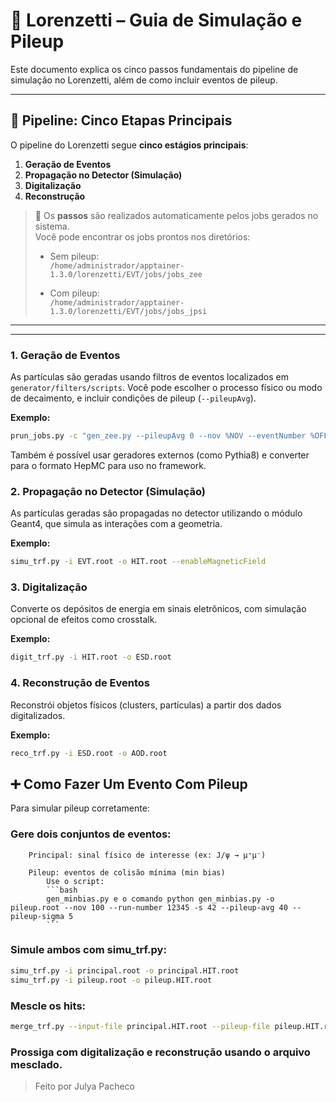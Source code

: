 # 🔧 Lorenzetti – Guia de Simulação e Pileup

Este documento explica os cinco passos fundamentais do pipeline de simulação no Lorenzetti, além de como incluir eventos de pileup.

---

## 🧪 Pipeline: Cinco Etapas Principais

O pipeline do Lorenzetti segue **cinco estágios principais**:

1. **Geração de Eventos**  
2. **Propagação no Detector (Simulação)**   
3. **Digitalização**  
4. **Reconstrução**


> 🔹 Os **passos** são realizados automaticamente pelos jobs gerados no sistema.  
> Você pode encontrar os jobs prontos nos diretórios:
>
> - Sem pileup:  
>   `/home/administrador/apptainer-1.3.0/lorenzetti/EVT/jobs/jobs_zee`
>
> - Com pileup:  
>   `/home/administrador/apptainer-1.3.0/lorenzetti/EVT/jobs/jobs_jpsi`

---

---

### 1. Geração de Eventos

As partículas são geradas usando filtros de eventos localizados em `generator/filters/scripts`. Você pode escolher o processo físico ou modo de decaimento, e incluir condições de pileup (`--pileupAvg`).

**Exemplo:**
```bash
prun_jobs.py -c "gen_zee.py --pileupAvg 0 --nov %NOV --eventNumber %OFFSET -o %OUT -s %SEED" -nt 40 --nov $NOV --seed $SEED --novPerJob 200 -o EVT.root
```
Também é possível usar geradores externos (como Pythia8) e converter para o formato HepMC para uso no framework.

### 2. Propagação no Detector (Simulação)

As partículas geradas são propagadas no detector utilizando o módulo Geant4, que simula as interações com a geometria.

**Exemplo:**
```bash
simu_trf.py -i EVT.root -o HIT.root --enableMagneticField
```

### 3. Digitalização

Converte os depósitos de energia em sinais eletrônicos, com simulação opcional de efeitos como crosstalk.

**Exemplo:**
```bash
digit_trf.py -i HIT.root -o ESD.root
```

### 4. Reconstrução de Eventos

Reconstrói objetos físicos (clusters, partículas) a partir dos dados digitalizados.

**Exemplo:**
```bash
reco_trf.py -i ESD.root -o AOD.root
```
## ➕ Como Fazer Um Evento Com Pileup

Para simular pileup corretamente:

###    Gere dois conjuntos de eventos:

        Principal: sinal físico de interesse (ex: J/ψ → μ⁺μ⁻)

        Pileup: eventos de colisão mínima (min bias)  
            Use o script:
            ```bash
            gen_minbias.py e o comando python gen_minbias.py -o pileup.root --nov 100 --run-number 12345 -s 42 --pileup-avg 40 --pileup-sigma 5
            ```
###    Simule ambos com simu_trf.py:
```bash
simu_trf.py -i principal.root -o principal.HIT.root
simu_trf.py -i pileup.root -o pileup.HIT.root
```
###    Mescle os hits:
```bash
merge_trf.py --input-file principal.HIT.root --pileup-file pileup.HIT.root -o merged.HIT.root --nov 100
```

###    Prossiga com digitalização e reconstrução usando o arquivo mesclado.

> Feito por Julya Pacheco
